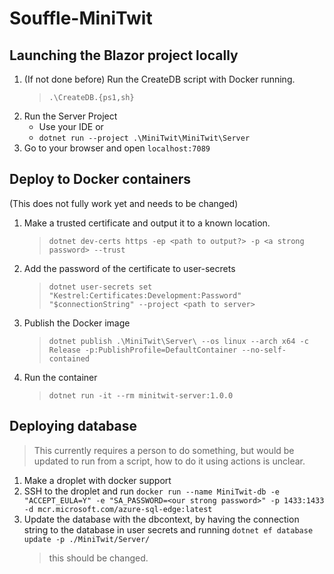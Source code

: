 # Souffle-MiniTwit

## Launching the Blazor project locally

1. (If not done before) Run the CreateDB script with Docker running.
    > `.\CreateDB.{ps1,sh}`
2. Run the Server Project
   - Use your IDE or
   - ```dotnet run --project .\MiniTwit\MiniTwit\Server```
3. Go to your browser and open `localhost:7089`

## Deploy to Docker containers

(This does not fully work yet and needs to be changed)

1. Make a trusted certificate and output it to a known location.
    > ```dotnet dev-certs https -ep <path to output?> -p <a strong password> --trust```
2. Add the password of the certificate to user-secrets
    > ```dotnet user-secrets set "Kestrel:Certificates:Development:Password" "$connectionString" --project <path to server>```
3. Publish the Docker image
    > ```dotnet publish .\MiniTwit\Server\ --os linux --arch x64 -c Release -p:PublishProfile=DefaultContainer --no-self-contained```
4. Run the container
    > ```dotnet run -it --rm minitwit-server:1.0.0```

## Deploying database

> This currently requires a person to do something, but would be updated to run from a script, how to do it using actions is unclear.

1. Make a droplet with docker support
2. SSH to the droplet and run
   `docker run --name MiniTwit-db -e "ACCEPT_EULA=Y" -e "SA_PASSWORD=<our strong password>" -p 1433:1433 -d mcr.microsoft.com/azure-sql-edge:latest`
3. Update the database with the dbcontext, by having the connection string to the database in user secrets and running
    `dotnet ef database update -p ./MiniTwit/Server/`
    > this should be changed.
